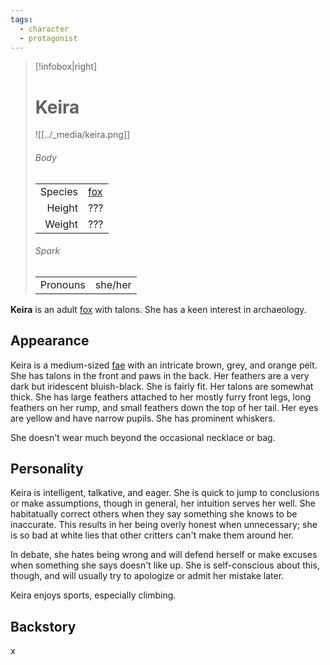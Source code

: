 ```yaml
---
tags:
  - character
  - protagonist
---
```

> [!infobox|right]
> # Keira
> ![[../_media/keira.png]]
> ###### Body
> |  |  |
> | ---: | ---- |
> | Species | [fox](<../Æther/Species/Fox.md>) |
> | Height | ??? |
> | Weight | ??? |
> ###### Spark
> |  |  |
> | ---: | ---- |
> | Pronouns | she/her |

**Keira** is an adult [fox](<../Æther/Species/Fox.md>) with talons. She has a keen interest in archaeology. 

## Appearance
Keira is a medium-sized [fae](<../Æther/Fae.md>) with an intricate brown, grey, and orange pelt. She has talons in the front and paws in the back. Her feathers are a very dark but iridescent bluish-black. She is fairly fit. Her talons are somewhat thick. She has large feathers attached to her mostly furry front legs, long feathers on her rump, and small feathers down the top of her tail. Her eyes are yellow and have narrow pupils. She has prominent whiskers.

She doesn't wear much beyond the occasional necklace or bag.

## Personality
Keira is intelligent, talkative, and eager. She is quick to jump to conclusions or make assumptions, though in general, her intuition serves her well. She habitatually correct others when they say something she knows to be inaccurate. This results in her being overly honest when unnecessary; she is so bad at white lies that other critters can't make them around her.

In debate, she hates being wrong and will defend herself or make excuses when something she says doesn't like up. She is self-conscious about this, though, and will usually try to apologize or admit her mistake later.

Keira enjoys sports, especially climbing.

## Backstory
x